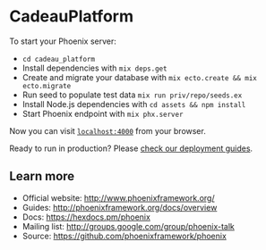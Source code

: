 # CadeauPlatform

To start your Phoenix server:

  * `cd cadeau_platform`
  * Install dependencies with `mix deps.get`
  * Create and migrate your database with `mix ecto.create && mix ecto.migrate`
  * Run seed to populate test data `mix run priv/repo/seeds.ex`
  * Install Node.js dependencies with `cd assets && npm install`
  * Start Phoenix endpoint with `mix phx.server`

Now you can visit [`localhost:4000`](http://localhost:4000) from your browser.

Ready to run in production? Please [check our deployment guides](http://www.phoenixframework.org/docs/deployment).

## Learn more

  * Official website: http://www.phoenixframework.org/
  * Guides: http://phoenixframework.org/docs/overview
  * Docs: https://hexdocs.pm/phoenix
  * Mailing list: http://groups.google.com/group/phoenix-talk
  * Source: https://github.com/phoenixframework/phoenix
